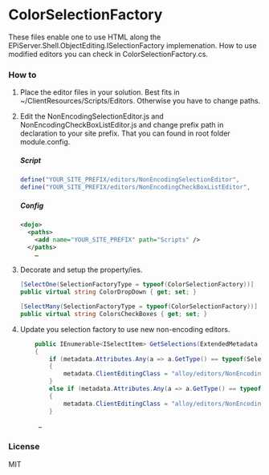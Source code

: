 # ColorSelectionFactory
These files enable one to use HTML along the EPiServer.Shell.ObjectEditing.ISelectionFactory implemenation. How to use modified editors you can check in ColorSelectionFactory.cs.

### How to

1. Place the editor files in your solution. Best fits in ~/ClientResources/Scripts/Editors. Otherwise you have to change paths.
2. Edit the NonEncodingSelectionEditor.js and NonEncodingCheckBoxListEditor.js and change prefix path in declaration to your site prefix. That you can found in root folder module.config.

    ##### Script

    ``` javascript
    define("YOUR_SITE_PREFIX/editors/NonEncodingSelectionEditor",
    define("YOUR_SITE_PREFIX/editors/NonEncodingCheckBoxListEditor",    
     ```
    ##### Config

    ```xml
    <dojo>    
      <paths>
        <add name="YOUR_SITE_PREFIX" path="Scripts" />
      </paths>
        …
    ```
    
3. Decorate and setup the property/ies.
    ```c#
    [SelectOne(SelectionFactoryType = typeof(ColorSelectionFactory))]
    public virtual string ColorDropDown { get; set; }

    [SelectMany(SelectionFactoryType = typeof(ColorSelectionFactory))]
    public virtual string ColorsCheckBoxes { get; set; }
    ```
    
4. Update you selection factory to use new non-encoding editors.
    
    ```c#
		public IEnumerable<ISelectItem> GetSelections(ExtendedMetadata metadata)
		{
			if (metadata.Attributes.Any(a => a.GetType() == typeof(SelectOneAttribute)))
			{
				metadata.ClientEditingClass = "alloy/editors/NonEncodingSelectionEditor";
			}
			else if (metadata.Attributes.Any(a => a.GetType() == typeof(SelectManyAttribute)))
			{
				metadata.ClientEditingClass = "alloy/editors/NonEncodingCheckBoxListEditor";
			}
			
		 …
     ```
### License
MIT
